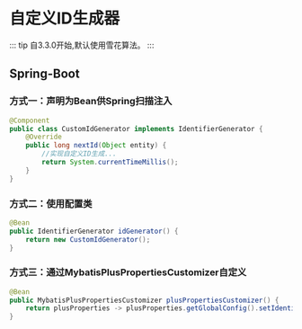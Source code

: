 # 自定义ID生成器

::: tip
自3.3.0开始,默认使用雪花算法。
:::

## Spring-Boot

### 方式一：声明为Bean供Spring扫描注入

```java
@Component
public class CustomIdGenerator implements IdentifierGenerator {
    @Override
    public long nextId(Object entity) {
        //实现自定义ID生成...
        return System.currentTimeMillis();
    }
}
```

### 方式二：使用配置类

```java
@Bean
public IdentifierGenerator idGenerator() {
    return new CustomIdGenerator();
}
```

### 方式三：通过MybatisPlusPropertiesCustomizer自定义

```java
@Bean
public MybatisPlusPropertiesCustomizer plusPropertiesCustomizer() {
    return plusProperties -> plusProperties.getGlobalConfig().setIdentifierGenerator(new CustomIdGenerator());
}
```


